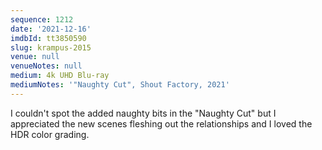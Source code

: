 ```yaml
---
sequence: 1212
date: '2021-12-16'
imdbId: tt3850590
slug: krampus-2015
venue: null
venueNotes: null
medium: 4k UHD Blu-ray
mediumNotes: '"Naughty Cut", Shout Factory, 2021'
---
```



I couldn't spot the added naughty bits in the "Naughty Cut" but I appreciated the new scenes fleshing out the relationships and I loved the HDR color grading.
